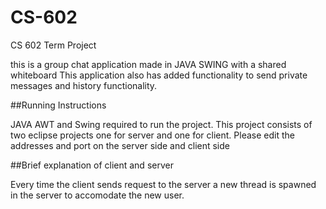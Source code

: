 # CS-602
CS 602 Term Project

this is a group chat application made in JAVA SWING with a shared whiteboard This application also has added functionality to send private messages and history functionality.

##Running Instructions

JAVA AWT and Swing required to run the project. This project consists of two eclipse projects one for server and one for client. Please edit the addresses and port on the server side and client side

##Brief explanation of client and server

Every time the client sends request to the server a new thread is spawned in the server to accomodate the new user. 
